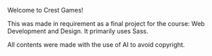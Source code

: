 Welcome to Crest Games!

This was made in requirement as a final project for the course: Web Development and Design. It primarily uses Sass.

All contents were made with the use of AI to avoid copyright.